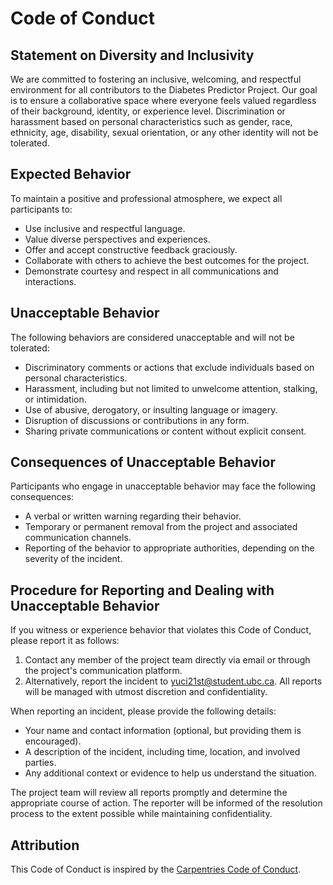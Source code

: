 # Code of Conduct

## Statement on Diversity and Inclusivity
We are committed to fostering an inclusive, welcoming, and respectful environment for all contributors to the Diabetes Predictor Project. Our goal is to ensure a collaborative space where everyone feels valued regardless of their background, identity, or experience level. Discrimination or harassment based on personal characteristics such as gender, race, ethnicity, age, disability, sexual orientation, or any other identity will not be tolerated.

## Expected Behavior
To maintain a positive and professional atmosphere, we expect all participants to:
- Use inclusive and respectful language.
- Value diverse perspectives and experiences.
- Offer and accept constructive feedback graciously.
- Collaborate with others to achieve the best outcomes for the project.
- Demonstrate courtesy and respect in all communications and interactions.

## Unacceptable Behavior
The following behaviors are considered unacceptable and will not be tolerated:
- Discriminatory comments or actions that exclude individuals based on personal characteristics.
- Harassment, including but not limited to unwelcome attention, stalking, or intimidation.
- Use of abusive, derogatory, or insulting language or imagery.
- Disruption of discussions or contributions in any form.
- Sharing private communications or content without explicit consent.

## Consequences of Unacceptable Behavior
Participants who engage in unacceptable behavior may face the following consequences:
- A verbal or written warning regarding their behavior.
- Temporary or permanent removal from the project and associated communication channels.
- Reporting of the behavior to appropriate authorities, depending on the severity of the incident.

## Procedure for Reporting and Dealing with Unacceptable Behavior
If you witness or experience behavior that violates this Code of Conduct, please report it as follows:
1. Contact any member of the project team directly via email or through the project's communication platform.
2. Alternatively, report the incident to yuci21st@student.ubc.ca. All reports will be managed with utmost discretion and confidentiality.

When reporting an incident, please provide the following details:
- Your name and contact information (optional, but providing them is encouraged).
- A description of the incident, including time, location, and involved parties.
- Any additional context or evidence to help us understand the situation.

The project team will review all reports promptly and determine the appropriate course of action. The reporter will be informed of the resolution process to the extent possible while maintaining confidentiality.

## Attribution
This Code of Conduct is inspired by the [Carpentries Code of Conduct](https://docs.carpentries.org/topic_folders/policies/code-of-conduct.html).
